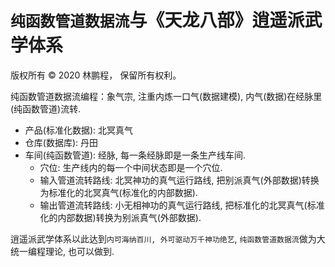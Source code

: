 # `纯函数管道数据流`与《天龙八部》逍遥派武学体系

版权所有 © 2020 林鹏程， 保留所有权利。

纯函数管道数据流编程：象气宗, 注重内炼一口气(数据建模), 内气(数据)在经脉里(纯函数管道)流转.

- 产品(标准化数据): 北冥真气
- 仓库(数据库): 丹田
- 车间(纯函数管道): 经脉, 每一条经脉即是一条生产线车间.
  - 穴位: 生产线内的每一个中间状态即是一个穴位.
  - 输入管道流转路线: 北冥神功的真气运行路线, 把别派真气(外部数据)转换为标准化的北冥真气(标准化的内部数据).
  - 输出管道流转路线: 小无相神功的真气运行路线, 把标准化的北冥真气(标准化的内部数据)转换为别派真气(外部数据).
  
逍遥派武学体系以此达到`内可海纳百川, 外可驱动万千神功绝艺`, `纯函数管道数据流`做为大统一编程理论, 也可以做到.
